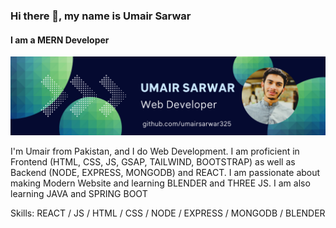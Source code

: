 ### Hi there 👋, my name is Umair Sarwar
#### I am a MERN Developer
![I am a MERN Developer](https://github.com/umairsarwar325/umairsarwar325/blob/main/Banner.png)

I'm Umair from Pakistan, and I do Web Development. I am proficient in Frontend (HTML, CSS, JS, GSAP, TAILWIND, BOOTSTRAP) as well as Backend (NODE, EXPRESS, MONGODB) and REACT. I am passionate about making Modern Website and learning BLENDER and THREE JS. I am also learning JAVA and SPRING BOOT

Skills: REACT / JS / HTML / CSS / NODE / EXPRESS / MONGODB / BLENDER
 
